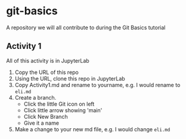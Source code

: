 # git-basics
A repository we will all contribute to during the Git Basics tutorial

## Activity 1

All of this activity is in JupyterLab

1. Copy the URL of this repo
2. Using the URL, clone this repo in JupyterLab
3. Copy Activity1.md and rename to yourname, e.g. I would rename to `eli.md`
4. Create a branch. 
    * Click the little Git icon on left
    * Click little arrow showing 'main'
    * Click New Branch
    * Give it a name
5. Make a change to your new md file, e.g. I would change `eli.md`

